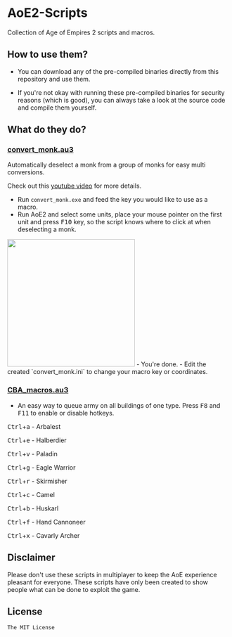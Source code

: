 # AoE2-Scripts

Collection of Age of Empires 2 scripts and macros.

## How to use them?

- You can download any of the pre-compiled binaries directly from this repository and use them.

- If you're not okay with running these pre-compiled binaries for security reasons (which is good), you can always take a look at the source code and compile them yourself.

## What do they do?

### [convert_monk.au3](convert_monk.au3)

Automatically deselect a monk from a group of monks for easy multi conversions.

Check out this [youtube video](http://www.youtube.com/watch?v=F-MIimH9Kz8&t=0m24s) for more details.

- Run `convert_monk.exe` and feed the key you would like to use as a macro.
- Run AoE2 and select some units, place your mouse pointer on the first unit and press <kbd>F10</kbd> key, so the script knows where to click at when deselecting a monk.
<img src="http://i.imgur.com/rsf0q6N.jpg" width="290">
- You're done.
- Edit the created `convert_monk.ini` to change your macro key or coordinates.

### [CBA_macros.au3](CBA_macros.au3)

- An easy way to queue army on all buildings of one type. Press <kbd>F8</kbd> and <kbd>F11</kbd> to enable or disable hotkeys.

<kbd>Ctrl</kbd>+<kbd>a</kbd> - Arbalest

<kbd>Ctrl</kbd>+<kbd>e</kbd> - Halberdier

<kbd>Ctrl</kbd>+<kbd>v</kbd> - Paladin

<kbd>Ctrl</kbd>+<kbd>g</kbd> - Eagle Warrior

<kbd>Ctrl</kbd>+<kbd>r</kbd> - Skirmisher

<kbd>Ctrl</kbd>+<kbd>c</kbd> - Camel

<kbd>Ctrl</kbd>+<kbd>b</kbd> - Huskarl

<kbd>Ctrl</kbd>+<kbd>f</kbd> - Hand Cannoneer

<kbd>Ctrl</kbd>+<kbd>x</kbd> - Cavarly Archer


## Disclaimer

Please don't use these scripts in multiplayer to keep the AoE experience pleasant for everyone. These scripts have only been created to show people what can be done to exploit the game.

## License

`The MIT License`
